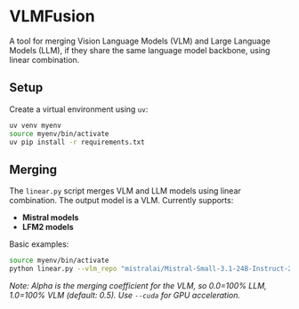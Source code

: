 # VLMFusion

A tool for merging Vision Language Models (VLM) and Large Language Models (LLM), if they share the same language model backbone, using linear combination.

## Setup

Create a virtual environment using `uv`:

```bash
uv venv myenv
source myenv/bin/activate
uv pip install -r requirements.txt
```

## Merging

The `linear.py` script merges VLM and LLM models using linear combination. The output model is a VLM. Currently supports:

- **Mistral models**
- **LFM2 models**

Basic examples:

```bash
source myenv/bin/activate
python linear.py --vlm_repo "mistralai/Mistral-Small-3.1-24B-Instruct-2503" --llm_repo "MaxLSB/Mistral-Small-24B-Instruct-merged-checkpoint-3648" --output_path "./merged_model" --alpha 0.7
```

_Note: Alpha is the merging coefficient for the VLM, so 0.0=100% LLM, 1.0=100% VLM (default: 0.5). Use `--cuda` for GPU acceleration._
